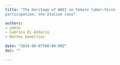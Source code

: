 ```yaml
---
title: "The heritage of WWII on female labor-force
participation: the Italian case"

authors:
- admin
- Sabrina Di Addario
- Matteo Gomellini
  
date: "2024-08-07T00:00:00Z"
doi: ""

---
```


